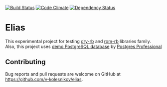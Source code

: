 [![Build Status](https://travis-ci.org/v-kolesnikov/elias.svg?branch=master)](https://travis-ci.org/v-kolesnikov/elias)
[![Code Climate](https://codeclimate.com/github/v-kolesnikov/elias/badges/gpa.svg)](https://codeclimate.com/github/v-kolesnikov/elias)
[![Dependency Status](https://gemnasium.com/badges/github.com/v-kolesnikov/elias.svg)](https://gemnasium.com/github.com/v-kolesnikov/elias)

# Elias

This experimental project for testing [dry-rb](https://github.com/dry-rb) and [rom-rb](https://github.com/rom-rb) libraries family.
Also, this project uses [demo PostgreSQL database](https://postgrespro.ru/education/demodb) by [Postgres Professional](https://postgrespro.ru/)

## Contributing
Bug reports and pull requests are welcome on GitHub at https://github.com/v-kolesnikov/elias.

